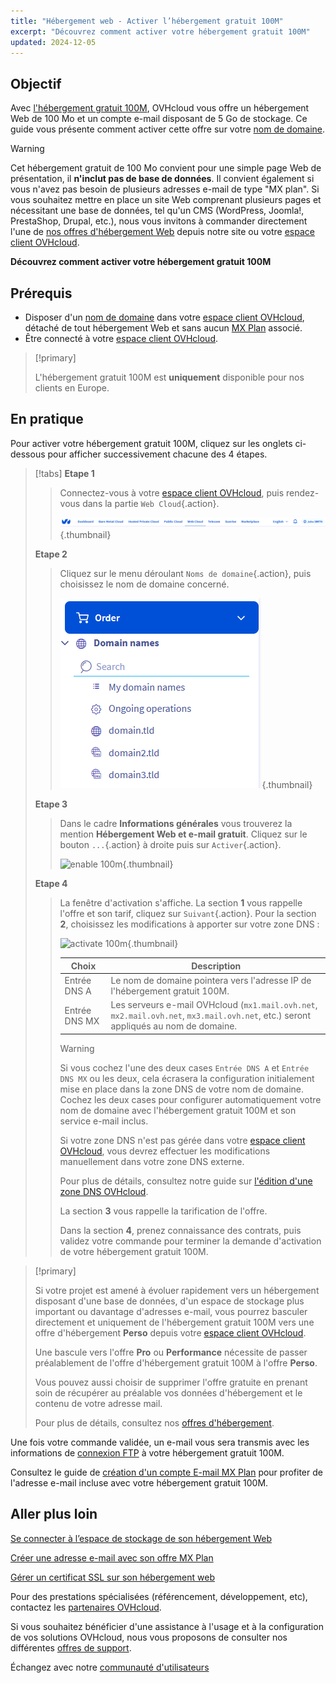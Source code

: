 ```yaml
---
title: "Hébergement web - Activer l’hébergement gratuit 100M"
excerpt: "Découvrez comment activer votre hébergement gratuit 100M"
updated: 2024-12-05
---
```


## Objectif

Avec [l'hébergement gratuit 100M](/links/web/domains-free-hosting), OVHcloud vous offre un hébergement Web de 100 Mo et un compte e-mail disposant de 5 Go de stockage. 
Ce guide vous présente comment activer cette offre sur votre [nom de domaine](/links/web/domains).

> [!warning]
>
> Cet hébergement gratuit de 100 Mo convient pour une simple page Web de présentation, il **n'inclut pas de base de données**.
> Il convient également si vous n'avez pas besoin de plusieurs adresses e-mail de type "MX plan". 
> Si vous souhaitez mettre en place un site Web comprenant plusieurs pages et nécessitant une base de données, tel qu'un CMS (WordPress, Joomla!, PrestaShop, Drupal, etc.), nous vous invitons à commander directement l'une de [nos offres d'hébergement Web](/links/web/hosting) depuis notre site ou votre [espace client OVHcloud](/links/manager).
>

**Découvrez comment activer votre hébergement gratuit 100M**

## Prérequis

- Disposer d'un [nom de domaine](/links/web/domains) dans votre [espace client OVHcloud](/links/manager), détaché de tout hébergement Web et sans aucun [MX Plan](/pages/web_cloud/email_and_collaborative_solutions/mx_plan/email_generalities) associé.
- Être connecté à votre [espace client OVHcloud](/links/manager).

> [!primary]
>
> L'hébergement gratuit 100M est **uniquement** disponible pour nos clients en Europe.

## En pratique

Pour activer votre hébergement gratuit 100M, cliquez sur les onglets ci-dessous pour afficher successivement chacune des 4 étapes.

> [!tabs]
> **Etape 1**
>>
>> Connectez-vous à votre [espace client OVHcloud](/links/manager), puis rendez-vous dans la partie `Web Cloud`{.action}.
>>
>> ![enable 100m](/pages/assets/screens/control_panel/product-selection/web-cloud.png){.thumbnail}
>>
> **Etape 2**
>>
>> Cliquez sur le menu déroulant `Noms de domaine`{.action}, puis choisissez le nom de domaine concerné.
>>
>> ![enable 100m](/pages/assets/screens/control_panel/product-selection/web-cloud/domain-names.png){.thumbnail}
>>
> **Etape 3**
>>
>> Dans le cadre **Informations générales** vous trouverez la mention **Hébergement Web et e-mail gratuit**. Cliquez sur le bouton `...`{.action} à droite puis sur `Activer`{.action}.
>>
>> ![enable 100m](/pages/assets/screens/control_panel/product-selection/web-cloud/domain-dns/general-information/enable-100m.png){.thumbnail}
>>
> **Etape 4**
>>
>> La fenêtre d'activation s'affiche. La section **1** vous rappelle l'offre et son tarif, cliquez sur `Suivant`{.action}.
>> Pour la section **2**, choisissez les modifications à apporter sur votre zone DNS :
>>
>> ![activate 100m](/pages/assets/screens/control_panel/product-selection/web-cloud/order/order-100m-step-2.png){.thumbnail}
>>
>> | Choix                                       	| Description                                                                                                               							|
>> |--------------------------------------------	|-----------------------------------------------------------------------------------------------------------------------------------------------------------|
>> | Entrée DNS A                         	| Le nom de domaine pointera vers l'adresse IP de l'hébergement gratuit 100M.                                               								|
>> | Entrée DNS MX 	| Les serveurs e-mail OVHcloud (`mx1.mail.ovh.net`, `mx2.mail.ovh.net`, `mx3.mail.ovh.net`, etc.) seront appliqués au nom de domaine. 	|
>>
>> > [!warning]
>> >
>> > Si vous cochez l'une des deux cases `Entrée DNS A` et `Entrée DNS MX` ou les deux, cela écrasera la configuration initialement mise en place dans la zone DNS de votre nom de domaine.
>> > Cochez les deux cases pour configurer automatiquement votre nom de domaine avec l'hébergement gratuit 100M et son service e-mail inclus.
>> >
>> > Si votre zone DNS n'est pas gérée dans votre [espace client OVHcloud](/links/manager), vous devrez effectuer les modifications manuellement dans votre zone DNS externe.
>> >
>> > Pour plus de détails, consultez notre guide sur [l'édition d'une zone DNS OVHcloud](/pages/web_cloud/domains/dns_zone_edit).
>>
>> La section **3** vous rappelle la tarification de l'offre. 
>>
>> Dans la section **4**, prenez connaissance des contrats, puis validez votre commande pour terminer la demande d'activation de votre hébergement gratuit 100M.

> [!primary]
>
> Si votre projet est amené à évoluer rapidement vers un hébergement disposant d'une base de données, d'un espace de stockage plus important ou davantage d'adresses e-mail, vous pourrez basculer directement et uniquement de l'hébergement gratuit 100M vers une offre d'hébergement **Perso** depuis votre [espace client OVHcloud](/links/manager).
>
> Une bascule vers l'offre **Pro** ou **Performance** nécessite de passer préalablement de l'offre d'hébergement gratuit 100M à l'offre **Perso**.
>
> Vous pouvez aussi choisir de supprimer l'offre gratuite en prenant soin de récupérer au préalable vos données d'hébergement et le contenu de votre adresse mail.
>
> Pour plus de détails, consultez nos [offres d'hébergement](/links/web/hosting).

Une fois votre commande validée, un e-mail vous sera transmis avec les informations de [connexion FTP](/pages/web_cloud/web_hosting/ftp_connection) à votre hébergement gratuit 100M.

Consultez le guide de [création d'un compte E-mail MX Plan](/pages/web_cloud/email_and_collaborative_solutions/mx_plan/email_creation) pour profiter de l'adresse e-mail incluse avec votre hébergement gratuit 100M.

## Aller plus loin

[Se connecter à l’espace de stockage de son hébergement Web](/pages/web_cloud/web_hosting/ftp_connection)

[Créer une adresse e-mail avec son offre MX Plan](/pages/web_cloud/email_and_collaborative_solutions/mx_plan/email_creation)

[Gérer un certificat SSL sur son hébergement web](/pages/web_cloud/web_hosting/ssl_on_webhosting)

Pour des prestations spécialisées (référencement, développement, etc), contactez les [partenaires OVHcloud](/links/partner).

Si vous souhaitez bénéficier d'une assistance à l'usage et à la configuration de vos solutions OVHcloud, nous vous proposons de consulter nos différentes [offres de support](/links/support).

Échangez avec notre [communauté d'utilisateurs](/links/community)